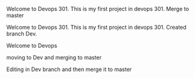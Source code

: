 
Welcome to Devops 301. This is my first project in devops 301. Merge to master

Welcome to Devops 301. This is my first project in devops 301. Created branch Dev. 

Welcome to Devops

moving to Dev and merging to master

Editing in Dev branch and then merge it to master